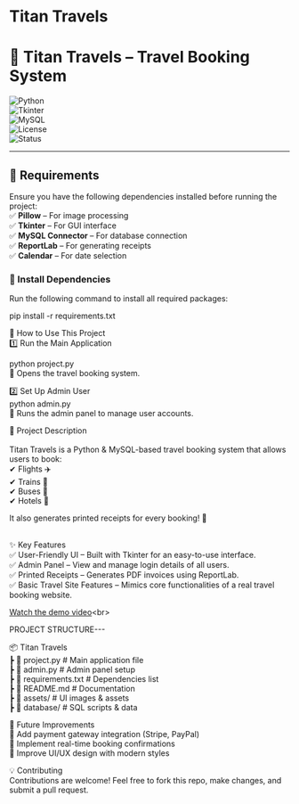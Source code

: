 # <b>Titan Travels</b>

# 🛫 Titan Travels – Travel Booking System  

![Python](https://img.shields.io/badge/Python-3.8+-blue.svg)  
![Tkinter](https://img.shields.io/badge/GUI-Tkinter-orange)  
![MySQL](https://img.shields.io/badge/Database-MySQL-green)  
![License](https://img.shields.io/badge/License-MIT-red)  
![Status](https://img.shields.io/badge/Status-Active-brightgreen)  

---

## 📌 Requirements  <br>
Ensure you have the following dependencies installed before running the project:  <br>
✅ **Pillow** – For image processing  <br>
✅ **Tkinter** – For GUI interface  <br>
✅ **MySQL Connector** – For database connection  <br>
✅ **ReportLab** – For generating receipts  <br>
✅ **Calendar** – For date selection  <br>

### 🔧 Install Dependencies  <br>
Run the following command to install all required packages: <br> 

pip install -r requirements.txt<br>

🚀 How to Use This Project<br>
1️⃣ Run the Main Application<br>

python project.py<br>
📌 Opens the travel booking system.<br>

2️⃣ Set Up Admin User<br>
python admin.py<br>
📌 Runs the admin panel to manage user accounts.<br>

📝 Project Description<br><br>
Titan Travels is a Python & MySQL-based travel booking system that allows users to book:<br>
✔ Flights ✈️<br>
✔ Trains 🚆<br>
✔ Buses 🚌<br>
✔ Hotels 🏨<br>

It also generates printed receipts for every booking! 🧾<br><br>

✨ Key Features<br>
✅ User-Friendly UI – Built with Tkinter for an easy-to-use interface.<br>
✅ Admin Panel – View and manage login details of all users.<br>
✅ Printed Receipts – Generates PDF invoices using ReportLab.<br>
✅ Basic Travel Site Features – Mimics core functionalities of a real travel booking website.<br>

[Watch the demo video]([https://drive.google.com/file/d/FILE_ID/view](https://drive.google.com/file/d/185n8WpkPIxhPBQ9LUwdDuVVvCqVYoNGk/view?usp=drive_link))<br>

PROJECT STRUCTURE---<br>

📦 Titan Travels<br>
 ┣ 📜 project.py          # Main application file<br>
 ┣ 📜 admin.py            # Admin panel setup<br>
 ┣ 📜 requirements.txt    # Dependencies list<br>
 ┣ 📜 README.md           # Documentation<br>
 ┣ 📂 assets/             # UI images & assets<br>
 ┣ 📂 database/           # SQL scripts & data<br>

🔧 Future Improvements<br>
🔹 Add payment gateway integration (Stripe, PayPal)<br>
🔹 Implement real-time booking confirmations<br>
🔹 Improve UI/UX design with modern styles<br>

💡 Contributing<br>
Contributions are welcome! Feel free to fork this repo, make changes, and submit a pull request.<br>

   
   

